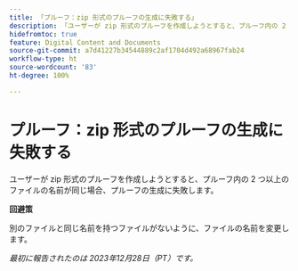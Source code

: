 ```yaml
---
title: 「プルーフ：zip 形式のプルーフの生成に失敗する」
description: 「ユーザーが zip 形式のプルーフを作成しようとすると、プルーフ内の 2 つ以上のファイルの名前が同じ場合、プルーフの生成に失敗します。」
hidefromtoc: true
feature: Digital Content and Documents
source-git-commit: a7d41227b34544889c2af1704d492a68967fab24
workflow-type: ht
source-wordcount: '83'
ht-degree: 100%

---
```



# プルーフ：zip 形式のプルーフの生成に失敗する

<!--WF and WFP TOCs-->

ユーザーが zip 形式のプルーフを作成しようとすると、プルーフ内の 2 つ以上のファイルの名前が同じ場合、プルーフの生成に失敗します。

**回避策**

別のファイルと同じ名前を持つファイルがないように、ファイルの名前を変更します。

_最初に報告されたのは 2023年12月28日（PT）です。_
